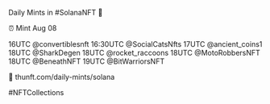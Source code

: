 Daily Mints in #SolanaNFT 🚀

⏰ Mint Aug 08

16UTC @convertiblesnft
16:30UTC @SocialCatsNfts
17UTC @ancient_coins1
18UTC @SharkDegen
18UTC @rocket_raccoons
18UTC @MotoRobbersNFT
18UTC @BeneathNFT
19UTC @BitWarriorsNFT

🔗 thunft.com/daily-mints/solana

#NFTCollections